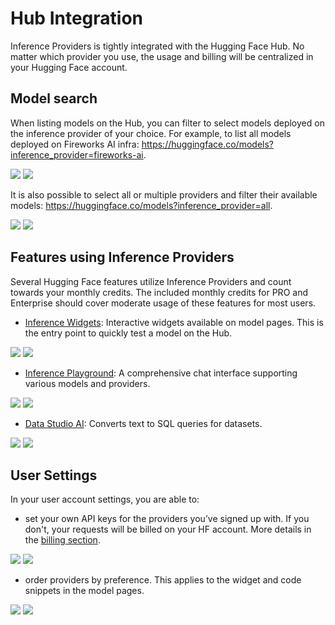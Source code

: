 # Hub Integration

Inference Providers is tightly integrated with the Hugging Face Hub. No matter which provider you use, the usage and billing will be centralized in your Hugging Face account.

## Model search

When listing models on the Hub, you can filter to select models deployed on the inference provider of your choice. For example, to list all models deployed on Fireworks AI infra: https://huggingface.co/models?inference_provider=fireworks-ai.

<div class="flex justify-center">
    <img class="block light:hidden" src="https://huggingface.co/datasets/huggingface/documentation-images/resolve/main/inference-providers/models-filter-by-provider-light.png"/>
    <img class="block dark:hidden" src="https://huggingface.co/datasets/huggingface/documentation-images/resolve/main/inference-providers/models-filter-by-provider-dark.png"/>
</div>

It is also possible to select all or multiple providers and filter their available models: https://huggingface.co/models?inference_provider=all.

<div class="flex justify-center">
    <img class="block light:hidden" src="https://huggingface.co/datasets/huggingface/documentation-images/resolve/main/inference-providers/models-filter-any-provider-light.png"/>
    <img class="block dark:hidden" src="https://huggingface.co/datasets/huggingface/documentation-images/resolve/main/inference-providers/models-filter-any-provider-dark.png"/>
</div>

## Features using Inference Providers

Several Hugging Face features utilize Inference Providers and count towards your monthly credits. The included monthly credits for PRO and Enterprise should cover moderate usage of these features for most users.

- [Inference Widgets](https://huggingface.co/deepseek-ai/DeepSeek-V3-0324): Interactive widgets available on model pages. This is the entry point to quickly test a model on the Hub.

<div class="flex justify-center">
    <img class="block light:hidden" src="https://huggingface.co/datasets/huggingface/documentation-images/resolve/main/inference-providers/widget-select-provider-light.png"/>
    <img class="block dark:hidden" src="https://huggingface.co/datasets/huggingface/documentation-images/resolve/main/inference-providers/widget-select-provider-dark.png"/>
</div>

- [Inference Playground](https://huggingface.co/playground): A comprehensive chat interface supporting various models and providers.

<div class="flex justify-center">
    <img class="block light:hidden" src="https://huggingface.co/datasets/huggingface/documentation-images/resolve/main/inference-providers/playground-example-light.png"/>
    <img class="block dark:hidden" src="https://huggingface.co/datasets/huggingface/documentation-images/resolve/main/inference-providers/playground-example-dark.png"/>
</div>

- [Data Studio AI](https://huggingface.co/datasets/open-r1/codeforces-cots/viewer): Converts text to SQL queries for datasets.

<div class="flex justify-center">
    <img class="block light:hidden" src="https://huggingface.co/datasets/huggingface/documentation-images/resolve/main/inference-providers/data-studio-example-light.png"/>
    <img class="block dark:hidden" src="https://huggingface.co/datasets/huggingface/documentation-images/resolve/main/inference-providers/data-studio-example-dark.png"/>
</div>

## User Settings

In your user account settings, you are able to:
- set your own API keys for the providers you’ve signed up with. If you don't, your requests will be billed on your HF account. More details in the [billing section](./pricing#routed-requests-vs-direct-calls).

<div class="flex justify-center">
    <img class="block light:hidden" src="https://huggingface.co/datasets/huggingface/documentation-images/resolve/main/inference-providers/set-custom-key-light.png"/>
    <img class="block dark:hidden" src="https://huggingface.co/datasets/huggingface/documentation-images/resolve/main/inference-providers/set-custom-key-dark.png"/>
</div>

- order providers by preference. This applies to the widget and code snippets in the model pages.

<div class="flex justify-center">
    <img class="block light:hidden" src="https://huggingface.co/datasets/huggingface/documentation-images/resolve/main/inference-providers/provider-list-light.png"/>
    <img class="block dark:hidden" src="https://huggingface.co/datasets/huggingface/documentation-images/resolve/main/inference-providers/provider-list-dark.png"/>
</div>
